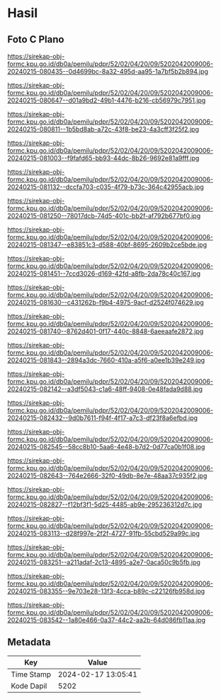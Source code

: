 # Hasil

## Foto C Plano

https://sirekap-obj-formc.kpu.go.id/db0a/pemilu/pdpr/52/02/04/20/09/5202042009006-20240215-080435--0d4699bc-8a32-495d-aa95-1a7bf5b2b894.jpg

https://sirekap-obj-formc.kpu.go.id/db0a/pemilu/pdpr/52/02/04/20/09/5202042009006-20240215-080647--d01a9bd2-49b1-4476-b216-cb56979c7951.jpg

https://sirekap-obj-formc.kpu.go.id/db0a/pemilu/pdpr/52/02/04/20/09/5202042009006-20240215-080811--1b5bd8ab-a72c-43f8-be23-4a3cff3f25f2.jpg

https://sirekap-obj-formc.kpu.go.id/db0a/pemilu/pdpr/52/02/04/20/09/5202042009006-20240215-081003--f9fafd65-bb93-44dc-8b26-9692e81a9fff.jpg

https://sirekap-obj-formc.kpu.go.id/db0a/pemilu/pdpr/52/02/04/20/09/5202042009006-20240215-081132--dccfa703-c035-4f79-b73c-364c42955acb.jpg

https://sirekap-obj-formc.kpu.go.id/db0a/pemilu/pdpr/52/02/04/20/09/5202042009006-20240215-081250--78017dcb-74d5-401c-bb2f-af792b677bf0.jpg

https://sirekap-obj-formc.kpu.go.id/db0a/pemilu/pdpr/52/02/04/20/09/5202042009006-20240215-081347--e83851c3-d588-40bf-8695-2609b2ce5bde.jpg

https://sirekap-obj-formc.kpu.go.id/db0a/pemilu/pdpr/52/02/04/20/09/5202042009006-20240215-081451--7ccd3026-d169-42fd-a8fb-2da78c40c167.jpg

https://sirekap-obj-formc.kpu.go.id/db0a/pemilu/pdpr/52/02/04/20/09/5202042009006-20240215-081630--c431262b-f9b4-4975-9acf-d2524f074629.jpg

https://sirekap-obj-formc.kpu.go.id/db0a/pemilu/pdpr/52/02/04/20/09/5202042009006-20240215-081740--8762d401-0f17-440c-8848-6aeeaafe2872.jpg

https://sirekap-obj-formc.kpu.go.id/db0a/pemilu/pdpr/52/02/04/20/09/5202042009006-20240215-081843--2894a3dc-7660-410a-a5f6-a0ee1b39e249.jpg

https://sirekap-obj-formc.kpu.go.id/db0a/pemilu/pdpr/52/02/04/20/09/5202042009006-20240215-082142--a3df5043-c1a6-48ff-9408-0e48fada9d88.jpg

https://sirekap-obj-formc.kpu.go.id/db0a/pemilu/pdpr/52/02/04/20/09/5202042009006-20240215-082432--9d0b7611-f94f-4f17-a7c3-df23f8a6efbd.jpg

https://sirekap-obj-formc.kpu.go.id/db0a/pemilu/pdpr/52/02/04/20/09/5202042009006-20240215-082545--58cc8b10-5aa6-4e48-b7d2-0d77ca0b1f08.jpg

https://sirekap-obj-formc.kpu.go.id/db0a/pemilu/pdpr/52/02/04/20/09/5202042009006-20240215-082643--764e2666-32f0-49db-8e7e-48aa37c935f2.jpg

https://sirekap-obj-formc.kpu.go.id/db0a/pemilu/pdpr/52/02/04/20/09/5202042009006-20240215-082827--f12bf3f1-5d25-4485-ab9e-295236312d7c.jpg

https://sirekap-obj-formc.kpu.go.id/db0a/pemilu/pdpr/52/02/04/20/09/5202042009006-20240215-083113--d28f997e-2f2f-4727-91fb-55cbd529a99c.jpg

https://sirekap-obj-formc.kpu.go.id/db0a/pemilu/pdpr/52/02/04/20/09/5202042009006-20240215-083251--a211adaf-2c13-4895-a2e7-0aca50c9b5fb.jpg

https://sirekap-obj-formc.kpu.go.id/db0a/pemilu/pdpr/52/02/04/20/09/5202042009006-20240215-083355--9e703e28-13f3-4cca-b89c-c22126fb958d.jpg

https://sirekap-obj-formc.kpu.go.id/db0a/pemilu/pdpr/52/02/04/20/09/5202042009006-20240215-083542--1a80e466-0a37-44c2-aa2b-64d086fb11aa.jpg


## Metadata

| Key        | Value               |
| ---------- | ------------------- |
| Time Stamp | 2024-02-17 13:05:41 |
| Kode Dapil | 5202                |



